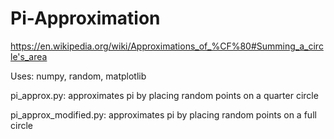 # Pi-Approximation
https://en.wikipedia.org/wiki/Approximations_of_%CF%80#Summing_a_circle's_area

Uses: numpy, random, matplotlib

pi_approx.py: approximates pi by placing random points on a quarter circle

pi_approx_modified.py: approximates pi by placing random points on a full circle
